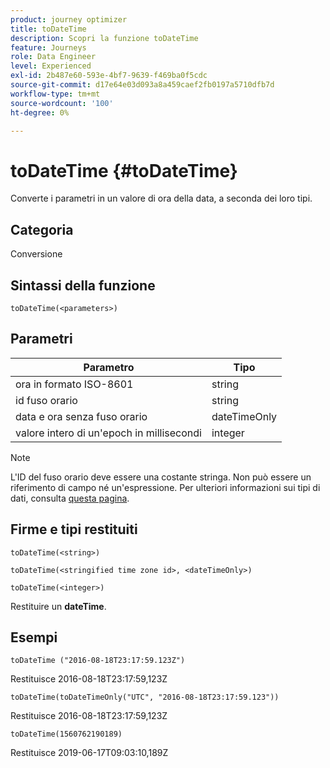 ```yaml
---
product: journey optimizer
title: toDateTime
description: Scopri la funzione toDateTime
feature: Journeys
role: Data Engineer
level: Experienced
exl-id: 2b487e60-593e-4bf7-9639-f469ba0f5cdc
source-git-commit: d17e64e03d093a8a459caef2fb0197a5710dfb7d
workflow-type: tm+mt
source-wordcount: '100'
ht-degree: 0%

---
```


# toDateTime {#toDateTime}

Converte i parametri in un valore di ora della data, a seconda dei loro tipi.

## Categoria

Conversione

## Sintassi della funzione

`toDateTime(<parameters>)`

## Parametri

| Parametro | Tipo |
|-----------|------------------|
| ora in formato ISO-8601 | string |
| id fuso orario | string |
| data e ora senza fuso orario | dateTimeOnly |
| valore intero di un&#39;epoch in millisecondi | integer |

>[!NOTE]
>
>L&#39;ID del fuso orario deve essere una costante stringa. Non può essere un riferimento di campo né un&#39;espressione. Per ulteriori informazioni sui tipi di dati, consulta [questa pagina](../expression/data-types.md).

## Firme e tipi restituiti

`toDateTime(<string>)`

`toDateTime(<stringified time zone id>, <dateTimeOnly>)`

`toDateTime(<integer>)`

Restituire un **dateTime**.

<!--`toDateTime(<year>,<month>,<dayOfMonth>,<hour>,<minute>,<second>)`

Returns a date time with default time zone UTC.

`toDateTime(<year>,<month>,<dayOfMonth>)`
`toDateTime(<stringified timeZone>,<year>,<month>,<dayOfMonth>)`
`toDateTime(<timeZone>,<year>,<month>,<dayOfMonth>)`

Return a datetime where hour, minute and second set to 0.

`toDateTime(<stringified timeZone>,<year>,<month>,<dayOfMonth>,<hour>,<minute>,<second>)`
`toDateTime(<string>)`
`toDateTime(<string>,<integer>)`
`toDateTime(<stringified timeZone>,<dateTimeOnly)`

`toDateTime(<timeZone>,<integer>)`

Return a datetime.

-->

## Esempi

`toDateTime ("2016-08-18T23:17:59.123Z")`

Restituisce 2016-08-18T23:17:59,123Z

`toDateTime(toDateTimeOnly("UTC", "2016-08-18T23:17:59.123"))`

Restituisce 2016-08-18T23:17:59,123Z

`toDateTime(1560762190189)`

Restituisce 2019-06-17T09:03:10,189Z

<!--`toDateTime ("2016-08-18T23:17:59.123", "UTC")`

Returns 2016-08-18T23:17:59.123Z.

`toDateTime("Z",2016,8,18,23,17,59)`

Returns 2016-08-18T23:17:59.000Z.

`toDateTime("Z",2016,8,18)`

Returns 2016-08-18T00:00:00.000Z.-->
